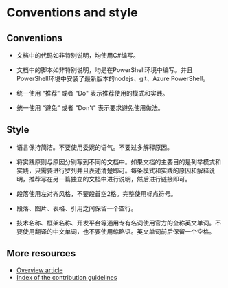 # Conventions and style

## Conventions

- 文档中的代码如非特别说明，均使用C#编写。

- 文档中的脚本如非特别说明，均是在PowerShell环境中编写。并且PowerShell环境中安装了最新版本的nodejs、git、Azure PowerShell。

- 统一使用 “推荐” 或者 "Do" 表示推荐使用的模式和实践。

- 统一使用 “避免” 或者 "Don't" 表示要求避免使用做法。

## Style

- 语言保持简洁。不要使用委婉的语气。不要过多解释原因。

- 将实践原则与原因分别写到不同的文档中。如果文档的主要目的是列举模式和实践，只需要进行罗列并且表述清楚即可。每条模式和实践的原因和解释说明，推荐写在另一篇独立的文档中进行说明，然后进行链接即可。

- 段落使用左对齐风格，不要段首空2格。完整使用标点符号。

- 段落、图片、表格、引用之间保留一个空行。

- 技术名称、框架名称、开发平台等通用专有名词使用官方的全称英文单词。不要使用翻译的中文单词，也不要使用缩略语。英文单词前后保留一个空格。

## More resources

- [Overview article](./../README.md)
- [Index of the contribution guidelines](./contribution-guidelines-index.md)